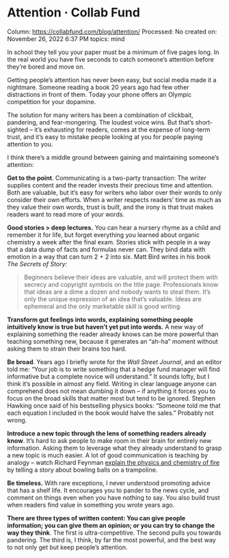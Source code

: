 # Attention · Collab Fund

Column: https://collabfund.com/blog/attention/
Processed: No
created on: November 26, 2022 6:37 PM
topics: mind

In school they tell you your paper must be a minimum of five pages long. In the real world you have five seconds to catch someone’s attention before they’re bored and move on.

Getting people’s attention has never been easy, but social media made it a nightmare. Someone reading a book 20 years ago had few other distractions in front of them. Today your phone offers an Olympic competition for your dopamine.

The solution for many writers has been a combination of clickbait, pandering, and fear-mongering. The loudest voice wins. But that’s short-sighted – it’s exhausting for readers, comes at the expense of long-term trust, and it’s easy to mistake people looking at you for people paying attention to you.

I think there’s a middle ground between gaining and maintaining someone’s attention:

**Get to the point**. Communicating is a two-party transaction: The writer supplies content and the reader invests their precious time and attention. Both are valuable, but it’s easy for writers who labor over their words to only consider their own efforts. When a writer respects readers’ time as much as they value their own words, trust is built, and the irony is that trust makes readers want to read more of your words.

**Good stories > deep lectures.** You can hear a nursery rhyme as a child and remember it for life, but forget everything you learned about organic chemistry a week after the final exam. Stories stick with people in a way that a data dump of facts and formulas never can. They bind data with emotion in a way that can turn 2 + 2 into six. Matt Bird writes in his book *The Secrets of Story*:

> 
> 
> 
> Beginners believe their ideas are valuable, and will protect them with secrecy and copyright symbols on the title page. Professionals know that ideas are a dime a dozen and nobody wants to steal them. It’s only the unique expression of an idea that’s valuable. Ideas are ephemeral and the only marketable skill is good writing.
> 

**Transform gut feelings into words, explaining something people intuitively know is true but haven’t yet put into words.** A new way of explaining something the reader already knows can be more powerful than teaching something new, because it generates an “ah-ha” moment without asking them to strain their brains too hard.

**Be broad**. Years ago I briefly wrote for the *Wall Street Journal*, and an editor told me: “Your job is to write something that a hedge fund manager will find informative but a complete novice will understand.” It sounds lofty, but I think it’s possible in almost any field. Writing in clear language anyone can comprehend does not mean dumbing it down – if anything it forces you to focus on the broad skills that matter most but tend to be ignored. Stephen Hawking once said of his bestselling physics books: “Someone told me that each equation I included in the book would halve the sales.” Probably not wrong.

**Introduce a new topic through the lens of something readers already know**. It’s hard to ask people to make room in their brain for entirely new information. Asking them to leverage what they already understand to grasp a new topic is much easier. A lot of good communication is teaching by analogy – watch Richard Feynman [explain the physics and chemistry of fire](https://www.youtube.com/watch?v=N1pIYI5JQLE&ab_channel=nebulajr) by telling a story about bowling balls on a trampoline.

**Be timeless.** With rare exceptions, I never understood promoting advice that has a shelf life. It encourages you to pander to the news cycle, and comment on things even when you have nothing to say. You also build trust when readers find value in something you wrote years ago.

**There are three types of written content: You can give people information; you can give them an opinion; or you can try to change the way they think**. The first is ultra-competitive. The second pulls you towards pandering. The third is, I think, by far the most powerful, and the best way to not only get but keep people’s attention.